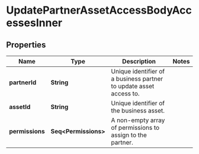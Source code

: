 

# UpdatePartnerAssetAccessBodyAccessesInner


## Properties

Name | Type | Description | Notes
------------ | ------------- | ------------- | -------------
**partnerId** | **String** | Unique identifier of a business partner to update asset access to. | 
**assetId** | **String** | Unique identifier of the business asset. | 
**permissions** | **Seq&lt;Permissions&gt;** | A non-empty array of permissions to assign to the partner. | 



